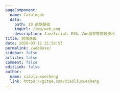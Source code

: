 ```yaml
---
pageComponent:
  name: Catalogue
  data:
    path: 10.前端基础
    imgUrl: /img/web.png
    description: JavaScript、ES6、Vue框架等前端技术
title: 前端基础
date: 2020-03-11 21:50:53
permalink: /webBase/
sidebar: false
article: false
comment: false
editLink: false
author:
  name: xiaoliuxuesheng
  link: https://gitee.com/xiaoliuxuesheng
---
```

